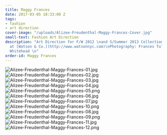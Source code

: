 ```yaml
---
title: Maggy Frances
date: 2017-03-05 18:33:00 Z
tags:
- fashion
- art direction
cover-image: "/uploads/Alizee-Freudenthal-Maggy-Frances-Cover.jpg"
small-text: Fashion Art Direction
description: "Art Direction for F/W 2012 \nand S/Summer 2013 Collections.\nCompleted
  at [Watson & Co.](http://www.watsonnyc.com)\nPhotography: Frances Tulk Hart\nAdam
  Whitehead \n"
order-id: Maggy Frances
---
```


![Alizee-Freudenthal-Maggy-Frances-01.jpg](/uploads/Alizee-Freudenthal-Maggy-Frances-01.jpg)![Alizee-Freudenthal-Maggy-Frances-02.jpg](/uploads/Alizee-Freudenthal-Maggy-Frances-02.jpg)![Alizee-Freudenthal-Maggy-Frances-03.jpg](/uploads/Alizee-Freudenthal-Maggy-Frances-03.jpg)![Alizee-Freudenthal-Maggy-Frances-04.jpg](/uploads/Alizee-Freudenthal-Maggy-Frances-04.jpg)![Alizee-Freudenthal-Maggy-Frances-05.png](/uploads/Alizee-Freudenthal-Maggy-Frances-05.png)![Alizee-Freudenthal-Maggy-Frances-06.jpg](/uploads/Alizee-Freudenthal-Maggy-Frances-06.jpg)![Alizee-Freudenthal-Maggy-Frances-07.jpg](/uploads/Alizee-Freudenthal-Maggy-Frances-07.jpg)![Alizee-Freudenthal-Maggy-Frances-10.png](/uploads/Alizee-Freudenthal-Maggy-Frances-10.png)![Alizee-Freudenthal-Maggy-Frances-08.jpg](/uploads/Alizee-Freudenthal-Maggy-Frances-08.jpg)![Alizee-Freudenthal-Maggy-Frances-09.png](/uploads/Alizee-Freudenthal-Maggy-Frances-09.png)![Alizee-Freudenthal-Maggy-Frances-11.jpg](/uploads/Alizee-Freudenthal-Maggy-Frances-11.jpg)![Alizee-Freudenthal-Maggy-Frances-12.png](/uploads/Alizee-Freudenthal-Maggy-Frances-12.png)